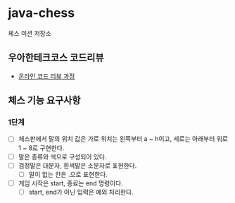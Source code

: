 # java-chess

체스 미션 저장소

## 우아한테크코스 코드리뷰

- [온라인 코드 리뷰 과정](https://github.com/woowacourse/woowacourse-docs/blob/master/maincourse/README.md)

## 체스 기능 요구사항

### 1단계
- [ ] 체스판에서 말의 위치 값은 가로 위치는 왼쪽부터 a ~ h이고, 세로는 아래부터 위로 1 ~ 8로 구현한다.
- [ ] 말은 종류와 색으로 구성되어 있다.  
- [ ] 검정말은 대문자, 흰색말은 소문자로 표현한다.
  - [ ] 말이 없는 칸은 .으로 표현한다.  
- [ ] 게임 시작은 start, 종료는 end 명령이다.
  - [ ] start, end가 아닌 입력은 예외 처리한다.  
